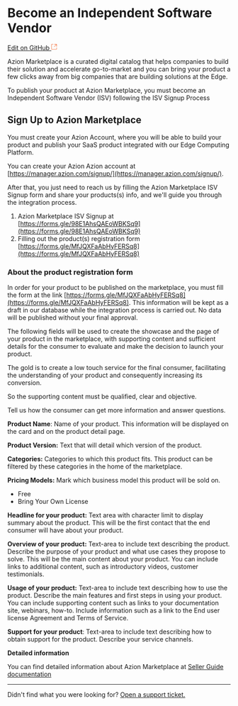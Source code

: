 # Become an Independent Software Vendor

[Edit on GitHub <svg width="14" height="14" xmlns="http://www.w3.org/2000/svg"><g fill="none" stroke="#F3652B"><path d="M4.81.71H.672v11.43H12.1V8.001" stroke-width=".8"/><path d="M6.87.786h5.155V5.94M6.31 6.5L12.026.786"/></g></svg>](https://github.com/aziontech/docs_en/edit/master/marketplace/isv-signup/index.md)



Azion Marketplace is a curated digital catalog that helps companies to build their solution and accelerate go-to-market and you can bring your product a few clicks away from big companies that are building solutions at the Edge.

To publish your product at Azion Marketplace, you must become an Independent Software Vendor (ISV) following the ISV Signup Process

## Sign Up to Azion Marketplace 

You must create your Azion Account, where you will be able to build your product and publish your SaaS product integrated with our Edge Computing Platform.

You can create your Azion Azion account at [https://manager.azion.com/signup/](https://manager.azion.com/signup/).

After that, you just need to reach us by filling the Azion Marketplace ISV Signup form and share your products(s) info, and we'll guide you through the integration process.

1. Azion Marketplace ISV Signup at [https://forms.gle/98E1AhsQAEoWBKSq9](https://forms.gle/98E1AhsQAEoWBKSq9)
2. Filling out the product(s) registration form [https://forms.gle/MfJQXFaAbHyFERSq8](https://forms.gle/MfJQXFaAbHyFERSq8)



### About the product registration form

In order for your product to be published on the marketplace, you must fill the form at the link [https://forms.gle/MfJQXFaAbHyFERSq8](https://forms.gle/MfJQXFaAbHyFERSq8). This information will be kept as a draft in our database while the integration process is carried out. No data will be published without your final approval.

The following fields will be used to create the showcase and the page of your product in the marketplace, with supporting content and sufficient details for the consumer to evaluate and make the decision to launch your product.

The gold is to create a low touch service for the final consumer, facilitating the understanding of your product and consequently increasing its conversion.

So the supporting content must be qualified, clear and objective.

Tell us how the consumer can get more information and answer questions.



**Product Name**: Name of your product. This information will be displayed on the card and on the product detail page.

**Product Version:** Text that will detail which version of the product.

**Categories:** Categories to which this product fits. This product can be filtered by these categories in the home of the marketplace.

**Pricing Models:** Mark which business model this product will be sold on.
* Free
* Bring Your Own License

**Headline for your product:** Text area with character limit to display summary about the product. This will be the first contact that the end consumer will have about your product.

**Overview of your product:** Text-area to include text describing the product. Describe the purpose of your product and what use cases they propose to solve. This will be the main content about your product. You can include links to additional content, such as introductory videos, customer testimonials.

**Usage of your product:** Text-area to include text describing how to use the product. Describe the main features and first steps in using your product. You can include supporting content such as links to your documentation site, webinars, how-to. Include information such as a link to the End user license Agreement and Terms of Service.

**Support for your product**: Text-area to include text describing how to obtain support for the product. Describe your service channels.


**Detailed information**

You can find detailed information about Azion Marketplace at [Seller Guide documentation](../marketplace-seller-guide/) 

---

Didn't find what you were looking for? [Open a support ticket.](https://tickets.azion.com/)
